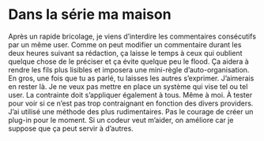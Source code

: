 # Dans la série ma maison

Après un rapide bricolage, je viens d’interdire les commentaires consécutifs par un même user. Comme on peut modifier un commentaire durant les deux heures suivant sa rédaction, ça laisse le temps à ceux qui oublient quelque chose de le préciser et ça évite quelque peu le flood. Ça aidera à rendre les fils plus lisibles et imposera une mini-règle d’auto-organisation. En gros, une fois que tu as parlé, tu laisses les autres s’exprimer. J’aimerais en rester là. Je ne veux pas mettre en place un système qui vise tel ou tel user. La contrainte doit s’appliquer également à tous. Même à moi. À tester pour voir si ce n’est pas trop contraignant en fonction des divers providers. J’ai utilisé une méthode des plus rudimentaires. Pas le courage de créer un plug-in pour le moment. Si un codeur veut m’aider, on améliore car je suppose que ça peut servir à d’autres.